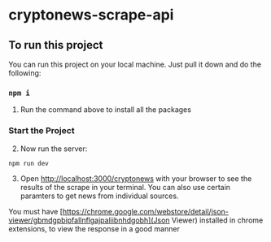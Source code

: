 # cryptonews-scrape-api


## To run this project

You can run this project on your local machine. Just pull it down and do the following:

### `npm i`

1. Run the command above to install all the packages

### Start the Project

2. Now run the server:

```bash
npm run dev
```

3. Open [http://localhost:3000/cryptonews](http://localhost:3000/cryptonews) with your browser to see the results of the scrape in your terminal. You can also use certain paramters to get news from individual sources.

You must have [https://chrome.google.com/webstore/detail/json-viewer/gbmdgpbipfallnflgajpaliibnhdgobh](Json Viewer) installed in chrome extensions, to view the response in a good manner
